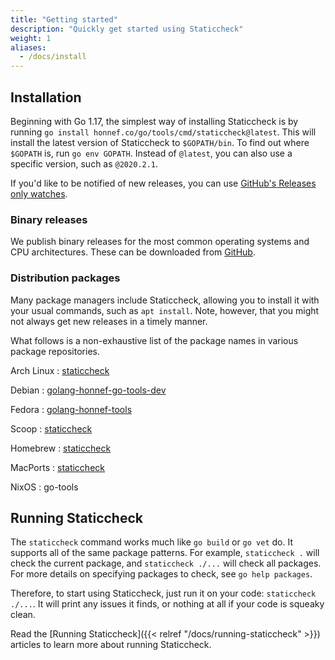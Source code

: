 ```yaml
---
title: "Getting started"
description: "Quickly get started using Staticcheck"
weight: 1
aliases:
  - /docs/install
---
```


## Installation

Beginning with Go 1.17, the simplest way of installing Staticcheck is by running `go install honnef.co/go/tools/cmd/staticcheck@latest`.
This will install the latest version of Staticcheck to `$GOPATH/bin`. To find out where `$GOPATH` is, run `go env GOPATH`.
Instead of `@latest`, you can also use a specific version, such as `@2020.2.1`.

If you'd like to be notified of new releases, you can use [GitHub's Releases only watches](https://docs.github.com/en/github/managing-subscriptions-and-notifications-on-github/viewing-your-subscriptions#configuring-your-watch-settings-for-an-individual-repository).

### Binary releases

We publish binary releases for the most common operating systems and CPU architectures.
These can be downloaded from [GitHub](https://github.com/dominikh/go-tools/releases).

### Distribution packages

Many package managers include Staticcheck, allowing you to install it with your usual commands, such as `apt install`.
Note, however, that you might not always get new releases in a timely manner.

What follows is a non-exhaustive list of the package names in various package repositories.

<div id="getting-started-distribution-packages">

Arch Linux
: [staticcheck](https://archlinux.org/packages/community/x86_64/staticcheck/)

Debian
: [golang-honnef-go-tools-dev](https://packages.debian.org/sid/golang-honnef-go-tools-dev)

Fedora
: [golang-honnef-tools](https://fedora.pkgs.org/33/fedora-x86_64/golang-honnef-tools-2020.1.5-2.fc33.x86_64.rpm.html)

Scoop
: [staticcheck](https://github.com/ScoopInstaller/Main/blob/master/bucket/staticcheck.json)

Homebrew
: [staticcheck](https://formulae.brew.sh/formula/staticcheck)

MacPorts
: [staticcheck](https://ports.macports.org/port/staticcheck/summary)

NixOS
: go-tools

</div>

## Running Staticcheck

The `staticcheck` command works much like `go build` or `go vet` do.
It supports all of the same package patterns.
For example, `staticcheck .` will check the current package, and `staticcheck ./...` will check all packages.
For more details on specifying packages to check, see `go help packages`.

Therefore, to start using Staticcheck, just run it on your code: `staticcheck ./...`.
It will print any issues it finds, or nothing at all if your code is squeaky clean.

Read the [Running Staticcheck]({{< relref "/docs/running-staticcheck" >}}) articles to learn more about running Staticcheck.
